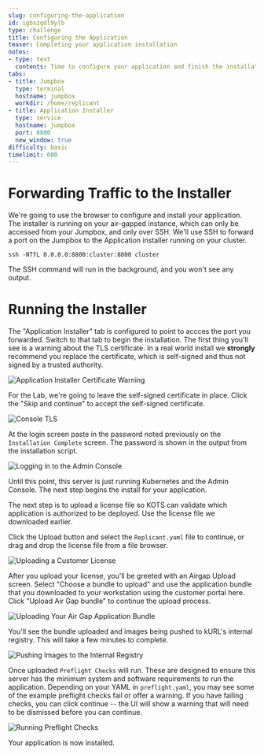 ```yaml
---
slug: configuring-the-application
id: igbszqdl9ylb
type: challenge
title: Configuring the Application
teaser: Completing your application installation
notes:
- type: text
  contents: Time to configure your application and finish the installation
tabs:
- title: Jumpbox
  type: terminal
  hostname: jumpbox
  workdir: /home/replicant
- title: Application Installer
  type: service
  hostname: jumpbox
  port: 8800
  new_window: true
difficulty: basic
timelimit: 600
---
```


Forwarding Traffic to the Installer
===================================

We're going to use the browser to configure and install your application.
The installer is running on your air-gapped instance, which can only be
accessed from your Jumpbox, and only over SSH. We'll use SSH to forward
a port on the Jumpbox to the Application installer running on your
cluster.

```
ssh -NTfL 0.0.0.0:8800:cluster:8800 cluster
```

The SSH command will run in the background, and you won't see any
output.

Running the Installer
=====================

The "Application Installer" tab is configured to point to accces the
port you forwarded. Switch to that tab to begin the installation. The
first thing you'll see is a warning about the TLS certificate. In a real
world install we **strongly** recommend you replace the certificate,
which is self-signed and thus not signed by a trusted authority.

![Application Installer Certificate Warning](assets/kots-tls-warning.png)

For the Lab, we're going to leave the self-signed certificate in place.
Click the "Skip and continue" to accept the self-signed certificate.

![Console TLS](assets/admin-console-tls.png)

At the login screen paste in the password noted previously on the
`Installation Complete` screen. The password is shown in the output from
the installation script.

![Logging in to the Admin Console](assets/admin-console-login.png)

Until this point, this server is just running Kubernetes and the Admin
Console. The next step begins the install for your application.

The next step is to upload a license file so KOTS can validate which
application is authorized to be deployed. Use the license file we
downloaded earlier.

Click the Upload button and select the `Replicant.yaml` file to continue,
or drag and drop the license file from a file browser.

![Uploading a Customer License](assets/upload-license.png)

After you upload your license, you'll be greeted with an Airgap Upload
screen. Select "Choose a bundle to upload" and use the application bundle
that you downloaded to your workstation using the customer portal here.
Click "Upload Air Gap bundle" to continue the upload process.

![Uploading Your Air Gap Application Bundle](assets/airgap-upload.png)

You'll see the bundle uploaded and images being pushed to kURL's internal
registry. This will take a few minutes to complete.

![Pushing Images to the Internal Registry](assets/airgap-push.png)

Once uploaded `Preflight Checks` will run. These are designed to ensure
this server has the minimum system and software requirements to run the
application. Depending on your YAML in `preflight.yaml`, you may see some
of the example preflight checks fail or offer a warning. If you have
failing checks, you can click continue -- the UI will show a warning that
will need to be dismissed before you can continue.

![Running Preflight Checks](assets/airgap-preflight.png)

Your application is now installed.
